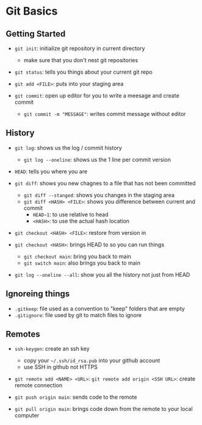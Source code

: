 # Git Basics

## Getting Started

- `git init`: initialize git repository in current directory
    - make sure that you don't nest git repositories
- `git status`: tells you things about your current git repo

- `git add <FILE>`: puts <FILE> into your staging area
- `git commit`: open up editor for you to write a meesage and create commit
    - `git commit -m "MESSAGE"`: writes commit message without editor

## History

- `git log`: shows us the log / commit history
    - `git log --oneline`: shows us the 1 line per commit version

- `HEAD`: tells you where you are
- `git diff`: shows you new chagnes to a file that has not been committed
    - `git diff --stanged`: shows you changes in the staging area
    - `git diff <HASH> <FILE>`: shows you difference between current and commit
        - `HEAD~1`: to use relative to head
        - `<HASH>`: to use the actual hash location

- `git checkout <HASH> <FILE>`: restore <FILE> from version in <HASH>
- `git checkout <HASH>`: brings HEAD to <HASH> so you can run things
    - `git checkout main`: bring you back to main
    - `git switch main`: also brings you back to main
- `git log --oneline --all`: show you all the history not just from HEAD

## Ignoreing things

- `.gitkeep`: file used as a convention to "keep" folders that are empty
- `.gitignore`: file used by git to match files to ignore

## Remotes

- `ssh-keygen`: create an ssh key
    - copy your `~/.ssh/id_rsa.pub` into your github account
    - use SSH in github not HTTPS

- `git remote add <NAME> <URL>`: `git remote add origin <SSH URL>`: create remote connection
- `git push origin main`: sends code to the remote
- `git pull origin main`: brings code down from the remote to your local computer
